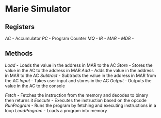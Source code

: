 # Marie Simulator #

## Registers ##

*AC* - Accumulator
*PC* - Program Counter
*MQ* - 
*IR* -
*MAR* -
*MDR* - 

## Methods ##

*Load* - Loads the value in the address in MAR to the AC
*Store* - Stores the value in the AC to the address in MAR
*Add* - Adds the value in the address in MAR to the AC
*Subtract* - Subtracts the value in the address in MAR from the AC
*Input* - Takes user input and stores in the AC
*Output* - Outputs the value in the AC to the console

*Fetch* - Fetches the instruction from the memory and decodes to binary then returns it
*Execute* - Executes the instruction based on the opcode
*RunProgram* - Runs the program by fetching and executing instructions in a loop
*LoadProgram* - Loads a program into memory

